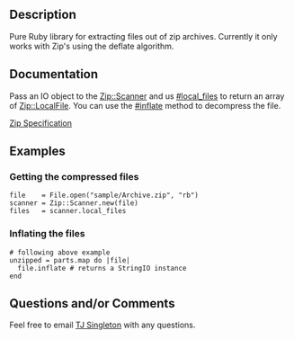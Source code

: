 ## Description

Pure Ruby library for extracting files out of zip archives. Currently it only works with Zip's using the deflate algorithm.

## Documentation

Pass an IO object to the [Zip::Scanner](https://github.com/tjsingleton/s7-e3/blob/master/lib/zip/scanner.rb) and us [#local_files](https://github.com/tjsingleton/s7-e3/blob/master/lib/zip/scanner.rb#L40) to return an array of [Zip::LocalFile](https://github.com/tjsingleton/s7-e3/blob/master/lib/zip/local_file.rb). You can use the [#inflate](https://github.com/tjsingleton/s7-e3/blob/master/lib/zip/local_file.rb#L11) method to decompress the file.

[Zip Specification](http://www.pkware.com/documents/casestudies/APPNOTE.TXT)

## Examples

### Getting the compressed files

    file    = File.open("sample/Archive.zip", "rb")
    scanner = Zip::Scanner.new(file)
    files   = scanner.local_files

### Inflating the files

    # following above example
    unzipped = parts.map do |file|
      file.inflate # returns a StringIO instance
    end

## Questions and/or Comments

Feel free to email [TJ Singleton](tjsingleton@vantagestreet.com) with any questions.
